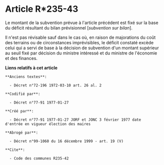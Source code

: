 # Article R*235-43

Le montant de la subvention prévue à l'article précédent est fixé sur la base du déficit résultant du bilan prévisionnel
[*subvention sur bilan*]. 

Il n'est pas révisable sauf dans le cas où, en raison de majorations du coût des terrains ou de circonstances imprévisibles,
le déficit constaté excède celui qui a servi de base à la décision de subvention d'un montant supérieur au seuil fixé par
décision du ministre intéressé et du ministre de l'économie et des finances.

**Liens relatifs à cet article**

	**Anciens textes**:

	  - Décret n°72-196 1972-03-10 art. 26 al. 2

	**Codifié par**:

	  - Décret n°77-91 1977-01-27

	**Créé par**:

	  - Décret n°77-91 1977-01-27 JORF et JONC 3 février 1977 date d'entrée en vigueur élection des maires

	**Abrogé par**:

	  - Décret n°99-1060 du 16 décembre 1999 - art. 19 (V)

	**Cite**:

	  - Code des communes R235-42
